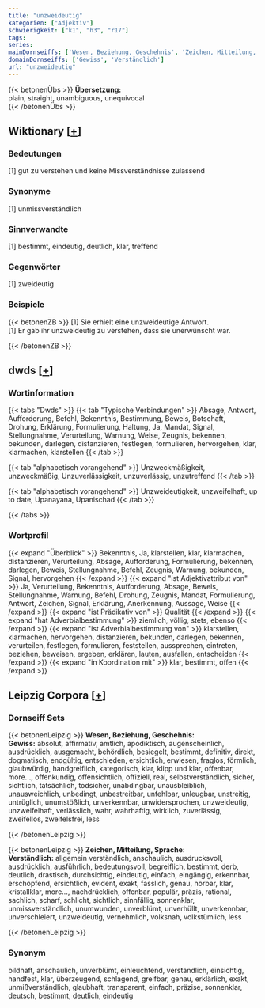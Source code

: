 ```yaml
---
title: "unzweideutig"
kategorien: ["Adjektiv"]
schwierigkeit: ["k1", "h3", "r17"]
tags:
series:
mainDornseiffs: ['Wesen, Beziehung, Geschehnis', 'Zeichen, Mitteilung, Sprache']
domainDornseiffs: ['Gewiss', 'Verständlich']
url: "unzweideutig"
---
```


{{< betonenÜbs >}}
**Übersetzung:**  
plain, straight, unambiguous, unequivocal  
{{< /betonenÜbs >}}

## Wiktionary [[+](https://de.wiktionary.org/wiki/unzweideutig)]

### Bedeutungen
[1] gut zu verstehen und keine Missverständnisse zulassend  

### Synonyme
[1] unmissverständlich  

### Sinnverwandte
[1] bestimmt, eindeutig, deutlich, klar, treffend  

### Gegenwörter
[1] zweideutig  

### Beispiele
{{< betonenZB >}}
[1] Sie erhielt eine unzweideutige Antwort.  
[1] Er gab ihr unzweideutig zu verstehen, dass sie unerwünscht war.  

{{< /betonenZB >}}


## dwds [[+](https://www.dwds.de/wb/unzweideutig)]

### Wortinformation
{{< tabs "Dwds" >}}
{{< tab "Typische Verbindungen" >}}
Absage, Antwort, Aufforderung, Befehl, Bekenntnis, Bestimmung, Beweis, Botschaft, Drohung, Erklärung, Formulierung, Haltung, Ja, Mandat, Signal, Stellungnahme, Verurteilung, Warnung, Weise, Zeugnis, bekennen, bekunden, darlegen, distanzieren, festlegen, formulieren, hervorgehen, klar, klarmachen, klarstellen
{{< /tab >}}

{{< tab "alphabetisch vorangehend" >}}
Unzweckmäßigkeit, unzweckmäßig, Unzuverlässigkeit, unzuverlässig, unzutreffend
{{< /tab >}}

{{< tab "alphabetisch vorangehend" >}}
Unzweideutigkeit, unzweifelhaft, up to date, Upanayana, Upanischad
{{< /tab >}}

{{< /tabs >}}

### Wortprofil
{{< expand "Überblick" >}} Bekenntnis, Ja, klarstellen, klar, klarmachen, distanzieren, Verurteilung, Absage, Aufforderung, Formulierung, bekennen, darlegen, Beweis, Stellungnahme, Befehl, Zeugnis, Warnung, bekunden, Signal, hervorgehen {{< /expand >}}
{{< expand "ist Adjektivattribut von" >}} Ja, Verurteilung, Bekenntnis, Aufforderung, Absage, Beweis, Stellungnahme, Warnung, Befehl, Drohung, Zeugnis, Mandat, Formulierung, Antwort, Zeichen, Signal, Erklärung, Anerkennung, Aussage, Weise {{< /expand >}}
{{< expand "ist Prädikativ von" >}} Qualität {{< /expand >}}
{{< expand "hat Adverbialbestimmung" >}} ziemlich, völlig, stets, ebenso {{< /expand >}}
{{< expand "ist Adverbialbestimmung von" >}} klarstellen, klarmachen, hervorgehen, distanzieren, bekunden, darlegen, bekennen, verurteilen, festlegen, formulieren, feststellen, aussprechen, eintreten, beziehen, beweisen, ergeben, erklären, lauten, ausfallen, entscheiden {{< /expand >}}
{{< expand "in Koordination mit" >}} klar, bestimmt, offen {{< /expand >}}

## Leipzig Corpora [[+](https://corpora.uni-leipzig.de/en/res?word=unzweideutig&corpusId=deu_newscrawl-public_2018)]

### Dornseiff Sets
{{< betonenLeipzig >}}
**Wesen, Beziehung, Geschehnis:**  
**Gewiss:** absolut, affirmativ, amtlich, apodiktisch, augenscheinlich, ausdrücklich, ausgemacht, behördlich, besiegelt, bestimmt, definitiv, direkt, dogmatisch, endgültig, entschieden, ersichtlich, erwiesen, fraglos, förmlich, glaubwürdig, handgreiflich, kategorisch, klar, klipp und klar, offenbar, more..., offenkundig, offensichtlich, offiziell, real, selbstverständlich, sicher, sichtlich, tatsächlich, todsicher, unabdingbar, unausbleiblich, unausweichlich, unbedingt, unbestreitbar, unfehlbar, unleugbar, unstreitig, untrüglich, unumstößlich, unverkennbar, unwidersprochen, unzweideutig, unzweifelhaft, verlässlich, wahr, wahrhaftig, wirklich, zuverlässig, zweifellos, zweifelsfrei, less  

{{< /betonenLeipzig >}}


{{< betonenLeipzig >}}
**Zeichen, Mitteilung, Sprache:**  
**Verständlich:** allgemein verständlich, anschaulich, ausdrucksvoll, ausdrücklich, ausführlich, bedeutungsvoll, begreiflich, bestimmt, derb, deutlich, drastisch, durchsichtig, eindeutig, einfach, eingängig, erkennbar, erschöpfend, ersichtlich, evident, exakt, fasslich, genau, hörbar, klar, kristallklar, more..., nachdrücklich, offenbar, populär, präzis, rational, sachlich, scharf, schlicht, sichtlich, sinnfällig, sonnenklar, unmissverständlich, unumwunden, unverblümt, unverhüllt, unverkennbar, unverschleiert, unzweideutig, vernehmlich, volksnah, volkstümlich, less  

{{< /betonenLeipzig >}}

### Synonym
bildhaft, anschaulich, unverblümt, einleuchtend, verständlich, einsichtig, handfest, klar, überzeugend, schlagend, greifbar, genau, erklärlich, exakt, unmißverständlich, glaubhaft, transparent, einfach, präzise, sonnenklar, deutsch, bestimmt, deutlich, eindeutig

